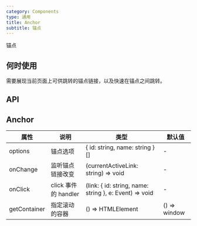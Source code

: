 ```yaml
---
category: Components
type: 通用
title: Anchor
subtitle: 锚点
---
```


锚点

## 何时使用

需要展现当前页面上可供跳转的锚点链接，以及快速在锚点之间跳转。

## API

## Anchor

| 属性 | 说明 | 类型 | 默认值 |
| --- | --- | --- | --- |
| options | 锚点选项 | { id: string, name: string }[] | - |
| onChange | 监听锚点链接改变 | (currentActiveLink: string) => void | - |
| onClick | click 事件的 handler | (link: { id: string, name: string }, e: Event) => void | - |
| getContainer | 指定滚动的容器 | () => HTMLElement | () => window |
